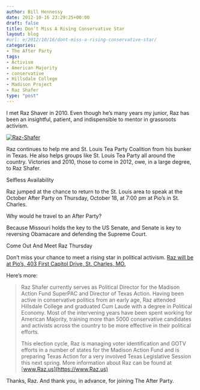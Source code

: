 ```yaml
---
author: Bill Hennessy
date: 2012-10-16 23:29:25+00:00
draft: false
title: Don’t Miss A Rising Conservative Star
layout: blog
#url: e/2012/10/16/dont-miss-a-rising-conservative-star/
categories:
- The After Party
tags:
- Activism
- American Majority
- conservative
- Hillsdale College
- Madison Project
- Raz Shafer
type: "post"
---
```


I met Raz Shaver in 2010. Even though he’s many years my junior, Raz has been an insightful, patient, and indispensible to mentor in grassroots activism.

 

[![Raz-Shafer](https://ludicrite.files.wordpress.com/2012/10/raz-shafer_thumb.jpg)
](https://ludicrite.files.wordpress.com/2012/10/raz-shafer.jpg)

 

Raz continues to help me and St. Louis Tea Party Coalition from his bunker in Texas. He also helps groups like St. Louis Tea Party all around the country. Victories and 2010, those to come in 2012, owe, in a large degree, to Raz Shafer.

 

Selfless Availability

 

Raz jumped at the chance to return to the St. Louis area to speak at the October After Party on Thursday, October 18, at 7:00 pm at Pio’s in St. Charles.

 

Why would he travel to an After Party?

 

Because Missouri holds the key to the US Senate, and Senate is key to reversing Obamacare and defending the Supreme Court.

 

Come Out And Meet Raz Thursday

 

Don’t miss your chance to meet a rising star in political activism. [Raz will be at Pio’s, 403 First Capitol Drive, St. Charles, MO.](https://www.meetup.com/The-After-Party-St-Louis-Tea-Party/events/81499972/)

 

Here’s more:

 

>   
> 
> Raz Shafer currently serves as Political Director for the Madison Action Fund SuperPAC and Director of Texas Action. Having been active in conservative politics from an early age, Raz attended Hillsdale College and graduated Cum Laude with a degree in Political Economy. Most of the intervening years have been spent working for American Majority, training more than 5000 conservative candidates and activists across the country to be more effective in their political efforts. 
> 
>    
> 
> This election cycle, Raz is managing voter identification and GOTV efforts in a number of states for the Madison Action Fund and is preparing Texas Action for a very involved Texas Legislative Session this next spring. More information about Raz can be found at [www.Raz.us](https://www.Raz.us)
> 
> 

 

Thanks, Raz. And thank you, in advance, for joining The After Party. 
